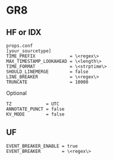 # GR8

## HF or IDX

```dosini
props.conf
[your_sourcetype]
TIME_PREFIX             = \<regex\>
MAX_TIMESTAMP_LOOKAHEAD = \<length\>
TIME_FORMAT             = \<strptime\>
SHOULD_LINEMERGE        = false
LINE_BREAKER            = \<regex\>
TRUNCATE                = 10000
```

Optional

```dosini
TZ             = UTC
ANNOTATE_PUNCT = false
KV_MODE        = false
```

## UF

```dosini
EVENT_BREAKER_ENABLE = true
EVENT_BREAKER        = \<regex\>
```
